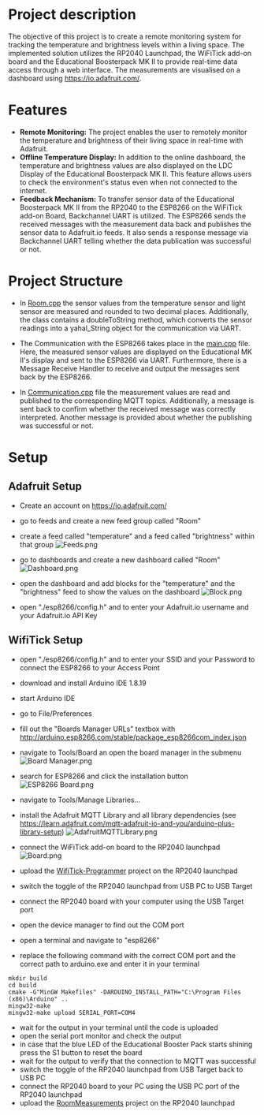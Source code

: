 # Project description
The objective of this project is to create a remote monitoring system for tracking the temperature and brightness levels within a living space. 
The implemented solution utilizes the RP2040 Launchpad, the WiFiTick add-on board and the Educational Boosterpack MK II to provide real-time data access through a web interface. 
The measurements are visualised on a dashboard using https://io.adafruit.com/.

# Features
- **Remote Monitoring:**
  The project enables the user to remotely monitor the temperature and brightness of their living space in real-time with Adafruit.
- **Offline Temperature Display:**
  In addition to the online dashboard, the temperature and brightness values are also displayed on the LDC Display of the Educational Boosterpack MK II. 
This feature allows users to check the environment's status even when not connected to the internet.
- **Feedback Mechanism:**
To transfer sensor data of the Educational Boosterpack MK II from the RP2040 to the ESP8266 on the WiFiTick add-on Board, Backchannel UART is utilized.
The ESP8266 sends the received messages with the measurement data back and publishes the sensor data to Adafruit.io feeds.
It also sends a response message via Backchannel UART telling whether the data publication was successful or not.

# Project Structure
- In [Room.cpp](RoomMeasurements%2FRoom.cpp)
the sensor values from the temperature sensor and light sensor are measured and rounded to two decimal places. 
Additionally, the class contains a doubleToString method, which converts the sensor readings into a yahal_String object for the communication via UART.

- The Communication with the ESP8266 takes place in the [main.cpp](RoomMeasurements%2Fmain.cpp) file. 
Here, the measured sensor values are displayed on the Educational MK II's display and sent to the ESP8266 via UART. 
Furthermore, there is a Message Receive Handler to receive and output the messages sent back by the ESP8266. 

- In [Communication.cpp](esp8266%2FCommunication.cpp) file the measurement values are read and published to the corresponding MQTT topics.
Additionally, a message is sent back to confirm whether the received message was correctly interpreted. 
Another message is provided about whether the publishing was successful or not.

# Setup
## Adafruit Setup
- Create an account on https://io.adafruit.com/
- go to feeds and create a new feed group called "Room"
- create a feed called "temperature" and a feed called "brightness" within that group
![Feeds.png](img%2FFeeds.png)

- go to dashboards and create a new dashboard called "Room"
![Dashboard.png](img%2FDashboard.png)

- open the dashboard and add blocks for the "temperature" and the "brightness" feed to show the values on the dashboard
![Block.png](img%2FBlock.png)

- open "./esp8266/config.h" and to enter your Adafruit.io username and your Adafruit.io API Key

## WifiTick Setup
- open "./esp8266/config.h" and to enter your SSID and your Password to connect the ESP8266 to your Access Point
- download and install Arduino IDE 1.8.19
- start Arduino IDE
- go to File/Preferences 
- fill out the "Boards Manager URLs" textbox with http://arduino.esp8266.com/stable/package_esp8266com_index.json
- navigate to Tools/Board an open the board manager in the submenu
![Board Manager.png](img%2FBoard%20Manager.png)

- search for ESP8266 and click the installation button
![ESP8266 Board.png](img%2FESP8266%20Board.png)

- navigate to Tools/Manage Libraries...
- install the Adafruit MQTT Library and all library dependencies (see https://learn.adafruit.com/mqtt-adafruit-io-and-you/arduino-plus-library-setup)
![AdafruitMQTTLibrary.png](img%2FAdafruitMQTTLibrary.png)

- connect the WiFiTick add-on board to the RP2040 launchpad
![Board.png](img%2FBoard.png)

- upload the [WifiTick-Programmer](WifiTick-Programmer) project on the RP2040 launchpad
- switch the toggle of the RP2040 launchpad from USB PC to USB Target
- connect the RP2040 board with your computer using the USB Target port
- open the device manager to find out the COM port
- open a terminal and navigate to "esp8266"
- replace the following command with the correct COM port and the correct path to arduino.exe and enter it in your terminal
```
mkdir build
cd build
cmake -G"MinGW Makefiles" -DARDUINO_INSTALL_PATH="C:\Program Files (x86)\Arduino" ..
mingw32-make
mingw32-make upload SERIAL_PORT=COM4
```
- wait for the output in your terminal until the code is uploaded
- open the serial port monitor and check the output
- in case that the blue LED of the Educational Booster Pack starts shining press the S1 button to reset the board
- wait for the output to verify that the connection to MQTT was successful
- switch the toggle of the RP2040 launchpad from USB Target back to USB PC
- connect the RP2040 board to your PC using the USB PC port of the RP2040 launchpad
- upload the [RoomMeasurements](RoomMeasurements) project on the RP2040 launchpad